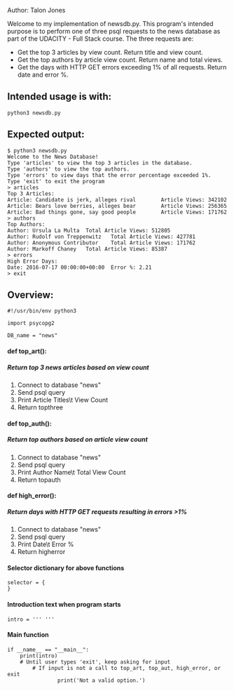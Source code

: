 Author: Talon Jones

Welcome to my implementation of newsdb.py. This program's intended purpose is to
perform one of three psql requests to the news database as part of the UDACITY -
Full Stack course. The three requests are:
 - Get the top 3 articles by view count. Return title and view count.
 - Get the top authors by article view count. Return name and total views.
 - Get the days with HTTP GET errors exceeding 1% of all requests. Return date and error %.


## Intended usage is with:
```python3 newsdb.py```


## Expected output:
```
$ python3 newsdb.py 
Welcome to the News Database!
Type 'articles' to view the top 3 articles in the database.
Type 'authors' to view the top authors.
Type 'errors' to view days that the error percentage exceeded 1%.
Type 'exit' to exit the program
> articles
Top 3 Articles:
Article: Candidate is jerk, alleges rival        Article Views: 342102
Article: Bears love berries, alleges bear        Article Views: 256365
Article: Bad things gone, say good people        Article Views: 171762
> authors
Top Authors:
Author: Ursula La Multa  Total Article Views: 512805
Author: Rudolf von Treppenwitz   Total Article Views: 427781
Author: Anonymous Contributor    Total Article Views: 171762
Author: Markoff Chaney   Total Article Views: 85387
> errors
High Error Days:
Date: 2016-07-17 00:00:00+00:00  Error %: 2.21
> exit
```

## Overview:
```
#!/usr/bin/env python3

import psycopg2

DB_name = "news"
```

#### def top_art():
##### Return top 3 news articles based on view count
 1. Connect to database "news"
 2. Send psql query
 3. Print Article Titles\t View Count
 4. Return topthree

#### def top_auth():
##### Return top authors based on article view count
 1. Connect to database "news"
 2. Send psql query
 3. Print Author Name\t Total View Count
 4. Return topauth

#### def high_error():
##### Return days with HTTP GET requests resulting in errors >1%
 1. Connect to database "news"
 2. Send psql query
 3. Print Date\t Error %
 4. Return higherror

#### Selector dictionary for above functions
```
selector = {
}
```

#### Introduction text when program starts
```
intro = ''' '''
```

#### Main function
```
if __name__ == "__main__":
    print(intro)
    # Until user types 'exit', keep asking for input
        # If input is not a call to top_art, top_aut, high_error, or exit
                print('Not a valid option.')
```
